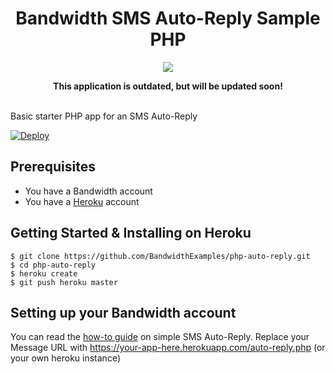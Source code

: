 <div align="center">

# Bandwidth SMS Auto-Reply Sample PHP

<a href="http://dev.bandwidth.com"><img src="https://s3.amazonaws.com/bwdemos/BW_Messaging.png"/></a>
</div>

<div align="center"> 
<b>This application is outdated, but will be updated soon!</b><br><br>
</div> 

Basic starter PHP app for an SMS Auto-Reply

[![Deploy](https://www.herokucdn.com/deploy/button.svg)](https://heroku.com/deploy)

## Prerequisites

- You have a Bandwidth account
- You have a [Heroku](https://devcenter.heroku.com/articles/getting-started-with-php#introduction) account


## Getting Started & Installing on Heroku

```
$ git clone https://github.com/BandwidthExamples/php-auto-reply.git
$ cd php-auto-reply
$ heroku create
$ git push heroku master
```

## Setting up your Bandwidth account

You can read the [how-to guide](http://ap.bandwidth.com/docs/how-to-guides/sms-auto-reply/) on simple SMS Auto-Reply.  Replace your Message URL with https://your-app-here.herokuapp.com/auto-reply.php (or your own heroku instance)

